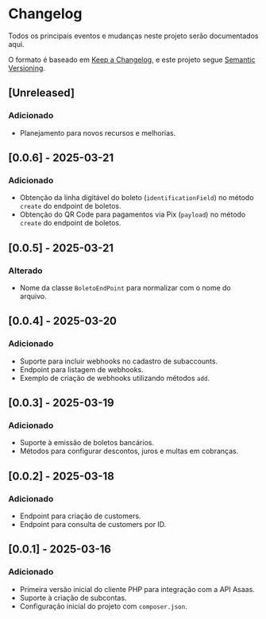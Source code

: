 # Changelog

Todos os principais eventos e mudanças neste projeto serão documentados aqui.

O formato é baseado em [Keep a Changelog](https://keepachangelog.com/pt-BR/1.0.0/), e este projeto segue [Semantic Versioning](https://semver.org/lang/pt-BR/).

## [Unreleased]
### Adicionado
- Planejamento para novos recursos e melhorias.

## [0.0.6] - 2025-03-21
### Adicionado
- Obtenção da linha digitável do boleto (`identificationField`) no método `create` do endpoint de boletos.
- Obtenção do QR Code para pagamentos via Pix (`payload`) no método `create` do endpoint de boletos.

## [0.0.5] - 2025-03-21
### Alterado
- Nome da classe `BoletoEndPoint` para normalizar com o nome do arquivo.

## [0.0.4] - 2025-03-20
### Adicionado
- Suporte para incluir webhooks no cadastro de subaccounts.
- Endpoint para listagem de webhooks.
- Exemplo de criação de webhooks utilizando métodos `add`.

## [0.0.3] - 2025-03-19
### Adicionado
- Suporte à emissão de boletos bancários.
- Métodos para configurar descontos, juros e multas em cobranças.

## [0.0.2] - 2025-03-18
### Adicionado
- Endpoint para criação de customers.
- Endpoint para consulta de customers por ID.

## [0.0.1] - 2025-03-16
### Adicionado
- Primeira versão inicial do cliente PHP para integração com a API Asaas.
- Suporte à criação de subcontas.
- Configuração inicial do projeto com `composer.json`.